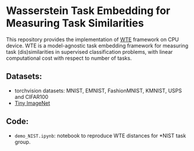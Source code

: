 # Wasserstein Task Embedding for Measuring Task Similarities

This repository provides the implementation of [WTE](https://arxiv.org/abs/2208.11726) framework on CPU device. WTE is a model-agnostic task embedding framework for measuring task (dis)similarities in supervised classification problems, with linear computational cost with respect to number of tasks.

## Datasets: 
- torchvision datasets: MNIST, EMNIST, FashionMNIST, KMNIST, USPS and CIFAR100
- [Tiny ImageNet](http://cs231n.stanford.edu/tiny-imagenet-200.zip)

## Code:
- ```demo_NIST.ipynb```: notebook to reproduce WTE distances for *NIST task group.

